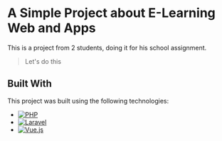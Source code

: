 # A Simple Project about E-Learning Web and Apps

This is a project from 2 students, doing it for his school assignment.
> Let's do this

## Built With

This project was built using the following technologies:

* [![PHP][PHP-logo]][PHP-url]
* [![Laravel][Laravel-logo]][Laravel-url]
* [![Vue.js][Vue-logo]][Vue-url]

[PHP-logo]: https://img.shields.io/badge/PHP-777BB4?style=for-the-badge&logo=php&logoColor=white
[PHP-url]: https://www.php.net/
[Laravel-logo]: https://img.shields.io/badge/Laravel-FF2D20?style=for-the-badge&logo=laravel&logoColor=white
[Laravel-url]: https://laravel.com/
[Vue-logo]: https://img.shields.io/badge/Vue.js-35495E?style=for-the-badge&logo=vue.js&logoColor=4FC08D
[Vue-url]: https://vuejs.org/
